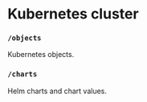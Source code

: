 # Kubernetes cluster

### `/objects`

Kubernetes objects.

### `/charts`

Helm charts and chart values.
